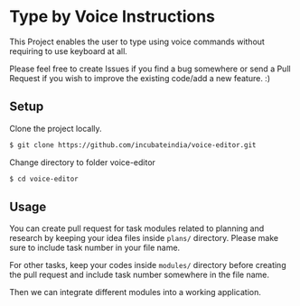 # Type by Voice Instructions
This Project enables the user to type using voice commands without requiring to use keyboard at all.

Please feel free to create Issues if you find a bug somewhere or send a Pull Request if you wish to improve the existing code/add a new feature. :)

## Setup

Clone the project locally.

```sh
$ git clone https://github.com/incubateindia/voice-editor.git
```

Change directory to folder voice-editor

```sh
$ cd voice-editor
```

## Usage
You can create pull request for task modules related to planning and research by keeping your idea files inside `plans/` directory. Please make sure to include task number in your file name.

For other tasks, keep your codes inside `modules/` directory before creating the pull request and include task number somewhere in the file name.

Then we can integrate different modules into a working application. 
